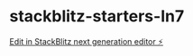 # stackblitz-starters-ln7

[Edit in StackBlitz next generation editor ⚡️](https://stackblitz.com/~/github.com/sreeyathokati/stackblitz-starters-ln7)